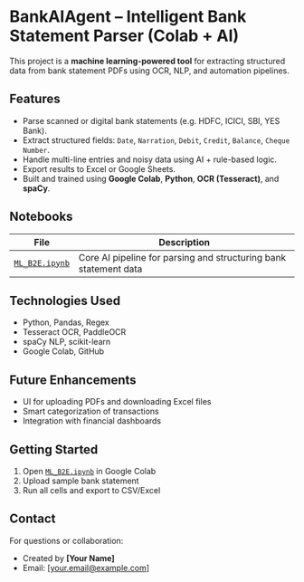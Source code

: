 # BankAIAgent – Intelligent Bank Statement Parser (Colab + AI)

This project is a **machine learning-powered tool** for extracting structured data from bank statement PDFs using OCR, NLP, and automation pipelines.

## Features
- Parse scanned or digital bank statements (e.g. HDFC, ICICI, SBI, YES Bank).
- Extract structured fields: `Date`, `Narration`, `Debit`, `Credit`, `Balance`, `Cheque Number`.
- Handle multi-line entries and noisy data using AI + rule-based logic.
- Export results to Excel or Google Sheets.
- Built and trained using **Google Colab**, **Python**, **OCR (Tesseract)**, and **spaCy**.

## Notebooks
| File | Description |
|------|-------------|
| [`ML_B2E.ipynb`](notebooks/ML_B2E.ipynb) | Core AI pipeline for parsing and structuring bank statement data |

## Technologies Used
- Python, Pandas, Regex
- Tesseract OCR, PaddleOCR
- spaCy NLP, scikit-learn
- Google Colab, GitHub

## Future Enhancements
- UI for uploading PDFs and downloading Excel files
- Smart categorization of transactions
- Integration with financial dashboards

## Getting Started
1. Open [`ML_B2E.ipynb`](https://colab.research.google.com/github/bhumihere234/BankAIAgent/blob/main/notebooks/ML_B2E.ipynb) in Google Colab
2. Upload sample bank statement
3. Run all cells and export to CSV/Excel

## Contact
For questions or collaboration:
- Created by **[Your Name]**
- Email: [your.email@example.com]

